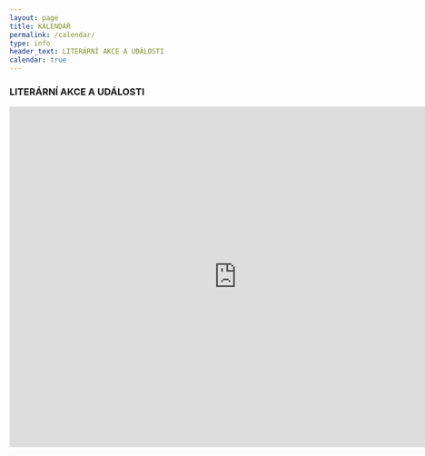 ```yaml
---
layout: page
title: KALENDÁŘ
permalink: /calendar/
type: info
header_text: LITERÁRNÍ AKCE A UDÁLOSTI
calendar: true
---
```

<div class="span3">
	<h3></h3>
<div id="upcoming"></div><!--/span-->
</div>
<div class="span9">
	<h3>LITERÁRNÍ AKCE A UDÁLOSTI</h3>
	<iframe src="https://calendar.google.com/calendar/embed?src=hmfhf2dvf4uqhcgtdh4nac057k%40group.calendar.google.com&ctz=Europe/Prague" style="border: 0" width="800" height="600" frameborder="0" scrolling="no"></iframe>
</div><!--/span-->
